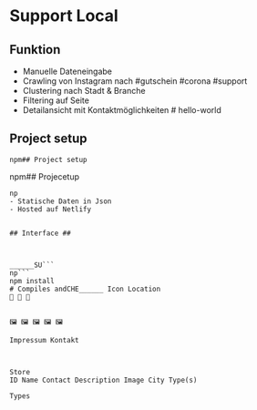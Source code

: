 # Support Local #

## Funktion ##
- Manuelle Dateneingabe
- Crawling von Instagram nach #gutschein #corona #support
- Clustering nach Stadt & Branche
- Filtering auf Seite 
- Detailansicht mit Kontaktmöglichkeiten   # hello-world

## Project setup
```
npm## Project setup
```
npm## Projecetup
```
np
- Statische Daten in Json
- Hosted auf Netlify


## Interface ##



______SU```
np```
npm install
# Compiles andCHE______ Icon Location
🍔 👕 🥃 


🖼 🖼 🖼 🖼 🖼

Impressum Kontakt



Store
ID Name Contact Description Image City Type(s)

Types
